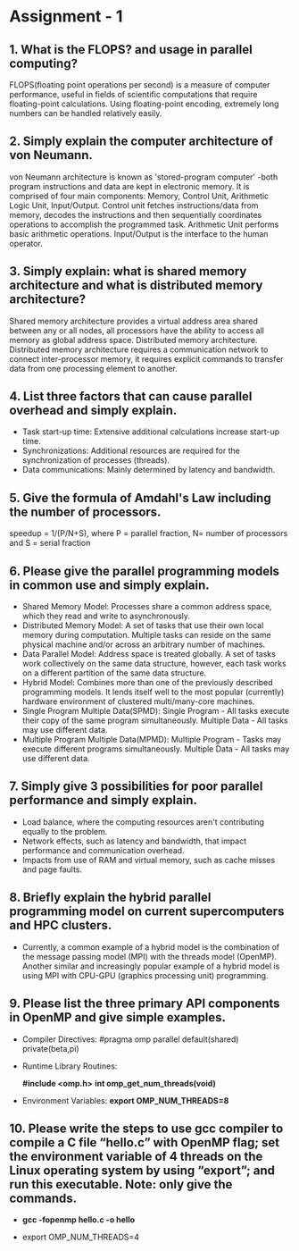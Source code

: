 # Assignment - 1

## 1. What is the FLOPS? and usage in parallel computing?   

FLOPS(floating point operations per second) is a measure of computer performance, useful in fields of scientific computations that require floating-point calculations. Using floating-point encoding, extremely long numbers can be handled relatively easily.



## 2. Simply explain the computer architecture of von Neumann.    

von Neumann architecture is known as 'stored-program computer' -both program instructions and data are kept in electronic memory. It is comprised of four main components: Memory, Control Unit, Arithmetic Logic Unit, Input/Output. Control unit fetches instructions/data from memory, decodes the instructions and then sequentially coordinates operations to accomplish the programmed task. Arithmetic Unit performs basic arithmetic operations. Input/Output is the interface to the human operator. 

## 3. Simply explain: what is shared memory architecture and what is distributed memory architecture?   

Shared memory architecture provides a virtual address area shared between any or all nodes, all processors have the ability to access all memory as global address space. Distributed memory architecture. Distributed memory architecture requires a communication network to connect inter-processor memory, it requires explicit commands to transfer data from one processing element to another.

## 4. List three factors that can cause parallel overhead and simply explain.  

- Task start-up time: Extensive additional calculations increase start-up time.
- Synchronizations: Additional resources are required for the synchronization of processes (threads).
- Data communications: Mainly determined by latency and bandwidth.

## 5. Give the formula of Amdahl's Law including the number of processors. 

speedup = 1/(P/N+S), where P = parallel fraction, N= number of processors and S = serial fraction

## 6. Please give the parallel programming models in common use and simply explain.   

- Shared Memory Model: Processes share a common address space, which they read and write to asynchronously.
- Distributed Memory Model: A set of tasks that use their own local memory during computation. Multiple tasks can reside on the same physical machine and/or across an arbitrary number of machines.
- Data Parallel Model: Address space is treated globally. A set of tasks work collectively on the same data structure, however, each task works on a different partition of the same data structure.
- Hybrid Model: Combines more than one of the previously described programming models. It lends itself well to the most popular (currently) hardware environment of clustered multi/many-core machines.
- Single Program Multiple Data(SPMD):  Single Program - All tasks execute their copy of the same program simultaneously. Multiple Data - All tasks may use different data. 
- Multiple Program Multiple Data(MPMD): Multiple Program - Tasks may execute different programs simultaneously. Multiple Data - All tasks may use different data.

## 7. Simply give 3 possibilities for poor parallel performance and simply explain.  

- Load balance, where the computing resources aren't contributing equally to the problem.
- Network effects, such as latency and bandwidth, that impact performance and communication overhead.
- Impacts from use of RAM and virtual memory, such as cache misses and page faults.

## 8. Briefly explain the hybrid parallel programming model on current supercomputers and HPC clusters.  

- Currently, a common example of a hybrid model is the combination of the message passing model (MPI) with the threads model (OpenMP). Another similar and increasingly popular example of a hybrid model is using MPI with CPU-GPU (graphics processing unit) programming.

## 9. Please list the three primary API components in OpenMP and give simple examples. 

- Compiler Directives: \#pragma omp parallel default(shared) private(beta,pi)

- Runtime Library Routines: 

  **#include <omp.h>**
  **int omp_get_num_threads(void)**

- Environment Variables: **export OMP_NUM_THREADS=8**



## 10. Please write the steps to use gcc compiler to compile a C file “hello.c” with OpenMP flag; set the environment variable of 4 threads on the Linux operating system by using “export”; and run this executable. Note: only give the commands.

- **gcc -fopenmp hello.c -o hello**

- export OMP_NUM_THREADS=4
